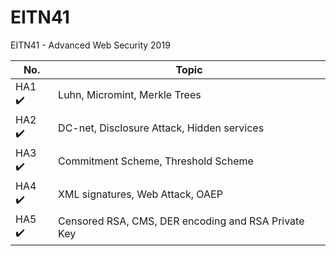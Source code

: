 # EITN41
EITN41 - Advanced Web Security 2019

| No. | Topic                             |
| --- | --------------------------------- |
| HA1 :heavy_check_mark:  | Luhn, Micromint, Merkle Trees                            |
| HA2 :heavy_check_mark: | DC-net, Disclosure Attack, Hidden services                  |
| HA3 :heavy_check_mark: | Commitment Scheme, Threshold Scheme |
| HA4 :heavy_check_mark: | XML signatures, Web Attack, OAEP |
| HA5 :heavy_check_mark: | Censored RSA, CMS, DER encoding and RSA Private Key |

